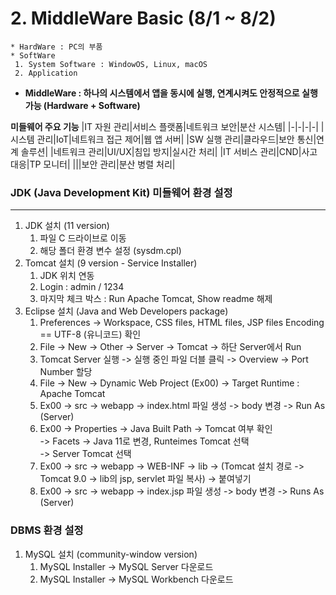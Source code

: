 # 2. MiddleWare Basic (8/1 ~ 8/2)
```
* HardWare : PC의 부품    
* SoftWare
 1. System Software : WindowOS, Linux, macOS
 2. Application
```
* **MiddleWare : 하나의 시스템에서 앱을 동시에 실행, 연계시켜도 안정적으로 실행 가능 (Hardware + Software)**

**미들웨어 주요 기능**
|IT 자원 관리|서비스 플랫폼|네트워크 보안|분산 시스템|
|-|-|-|-|
|시스템 관리|IoT|네트워크 접근 제어|웹 앱 서버|
|SW 실행 관리|클라우드|보안 통신|연계 솔루션|
|네트워크 관리|UI/UX|침입 방지|실시간 처리|
|IT 서비스 관리|CND|사고 대응|TP 모니터|
|||보안 관리|분산 병렬 처리|



### JDK (Java Development Kit) 미들웨어 환경 설정
---------------------------------------------

1. JDK 설치 (11 version)
   1. 파일 C 드라이브로 이동
   2. 해당 폴더 환경 변수 설정 (sysdm.cpl)
3. Tomcat 설치 (9 version - Service Installer)
   1. JDK 위치 연동
   2. Login : admin / 1234
   3. 마지막 체크 박스 : Run Apache Tomcat, Show readme 해제
5. Eclipse 설치 (Java and Web Developers package)
   1. Preferences -> Workspace, CSS files, HTML files, JSP files Encoding == UTF-8 (유니코드) 확인
   2. File -> New -> Other -> Server -> Tomcat -> 하단 Server에서 Run
   3. Tomcat Server 실행 -> 실행 중인 파일 더블 클릭 -> Overview -> Port Number 할당
   4. File -> New -> Dynamic Web Project (Ex00) -> Target Runtime : Apache Tomcat
   5. Ex00 -> src -> webapp -> index.html 파일 생성 -> body 변경 -> Run As (Server)
   6. Ex00 -> Properties -> Java Built Path -> Tomcat 여부 확인          
                         -> Facets -> Java 11로 변경, Runteimes Tomcat 선택             
                         -> Server Tomcat 선택               
   7. Ex00 -> src -> webapp -> WEB-INF -> lib -> (Tomcat 설치 경로 -> Tomcat 9.0 -> lib의 jsp, servlet 파일 복사) -> 붙여넣기
   8. Ex00 -> src -> webapp -> index.jsp 파일 생성 -> body 변경 -> Runs As (Server)


### DBMS 환경 설정

1. MySQL 설치 (community-window version)
   1. MySQL Installer -> MySQL Server 다운로드
   2. MySQL Installer -> MySQL Workbench 다운로드
